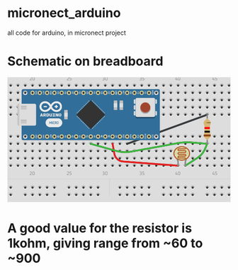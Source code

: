 # micronect_arduino
all code for arduino, in micronect project

# Schematic on breadboard
![Arduino Schematic](https://github.com/IotValleyHackerCamp/micronect_arduino/blob/master/schematic-arduino-breadboard.png)

# A good value for the resistor is 1kohm, giving range from ~60 to ~900
